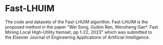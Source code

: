 # Fast-LHUIM
The code and datasets of the Fast-LHUIM algorithm.
Fast-LHUIM is the proposed method in the paper "Wei Song, Guibin Ren, Wensheng Gan*. Fast Mining Local High-Utility Itemset, pp 1-22, 2023" which was submitted to the Elsevier Journal of Engineering Applications of Artificial Intelligence.
